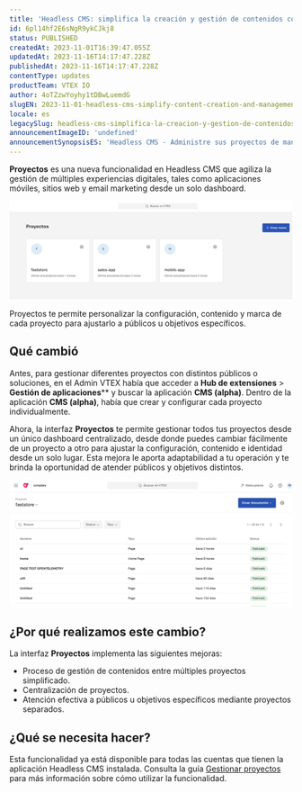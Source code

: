 ```yaml
---
title: 'Headless CMS: simplifica la creación y gestión de contenidos con Proyectos'
id: 6pl14hf2E6sNgR9ykCJkj8
status: PUBLISHED
createdAt: 2023-11-01T16:39:47.055Z
updatedAt: 2023-11-16T14:17:47.228Z
publishedAt: 2023-11-16T14:17:47.228Z
contentType: updates
productTeam: VTEX IO
author: 4oTZzwYoyhy1tDBwLuemdG
slugEN: 2023-11-01-headless-cms-simplify-content-creation-and-management-with-projects
locale: es
legacySlug: headless-cms-simplifica-la-creacion-y-gestion-de-contenidos-con-proyectos
announcementImageID: 'undefined'
announcementSynopsisES: 'Headless CMS - Administre sus proyectos de manera centralizada y personalizada.'
---
```


**Proyectos** es una nueva funcionalidad en Headless CMS que agiliza la gestión de múltiples experiencias digitales, tales como aplicaciones móviles, sitios web y email marketing desde un solo dashboard.

![Projects overview](https://raw.githubusercontent.com/vtexdocs/help-center-content/refs/heads/main/docs/es/announcements/2023/2023-11-01-headless-cms-simplifica-la-creacion-y-gestion-de-contenidos-con-proyectos_1.png)

Proyectos te permite personalizar la configuración, contenido y marca de cada proyecto para ajustarlo a públicos u objetivos específicos.

## Qué cambió

Antes, para gestionar diferentes proyectos con distintos públicos o soluciones, en el Admin VTEX había que acceder a **Hub de extensiones** > **Gestión de aplicaciones**** y buscar la aplicación **CMS (alpha)**. Dentro de la aplicación **CMS (alpha)**, había que crear y configurar cada proyecto individualmente.

Ahora, la interfaz **Proyectos** te permite gestionar todos tus proyectos desde un único dashboard centralizado, desde donde puedes cambiar fácilmente de un proyecto a otro para ajustar la configuración, contenido e identidad desde un solo lugar. Esta mejora le aporta adaptabilidad a tu operación y te brinda la oportunidad de atender públicos y objetivos distintos.

![Projects pages](https://raw.githubusercontent.com/vtexdocs/help-center-content/refs/heads/main/docs/es/announcements/2023/2023-11-01-headless-cms-simplifica-la-creacion-y-gestion-de-contenidos-con-proyectos_2.gif)

## ¿Por qué realizamos este cambio?

La interfaz **Proyectos** implementa las siguientes mejoras:

- Proceso de gestión de contenidos entre múltiples proyectos simplificado.
- Centralización de proyectos.
- Atención efectiva a públicos u objetivos específicos mediante proyectos separados.

## ¿Qué se necesita hacer?
Esta funcionalidad ya está disponible para todas las cuentas que tienen la aplicación Headless CMS instalada. Consulta la guía [Gestionar proyectos](https://help.vtex.com/es/tutorial/gestionar-proyectos--42IpDFqTVTESH8DCypJMPM) para más información sobre cómo utilizar la funcionalidad.

